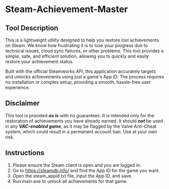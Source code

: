 # **Steam-Achievement-Master**

## Tool Description
This is a lightweight utility designed to help you restore lost achievements on Steam. We know how frustrating it is to lose your progress due to technical issues, cloud sync failures, or other problems. This tool provides a simple, safe, and efficient solution, allowing you to quickly and easily restore your achievement status.

Built with the official Steamworks API, this application accurately targets and unlocks achievements using just a game's App ID. The process requires no installation or complex setup, providing a smooth, hassle-free user experience.

## Disclaimer
This tool is provided ***as is*** with no guarantees. It is intended only for the restoration of achievements you have already earned. It should ***not*** be used in any ***VAC-enabled game***, as it may be flagged by the Valve Anti-Cheat system, which could result in a permanent account ban. Use at your own risk.

## Instructions
1. Please ensure the Steam client is open and you are logged in.
2. Go to https://steamdb.info/ and find the App ID for the game you want.
3. Open the steam_appid.txt file, input the App ID, and save.
4. Run main.exe to unlock all achievements for that game.
